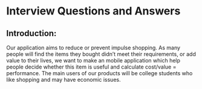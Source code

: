 <h1>Interview Questions and Answers</h1>

<h2>Introduction:</h2>
	Our application aims to reduce or prevent impulse shopping. As many people will find the
items they bought didn’t meet their requirements, or add value to their lives, we want to make an mobile application which 
help people decide whether this item is useful and calculate cost/value = performance.  The main users of our products will be college students who like shopping and may have economic issues. 
